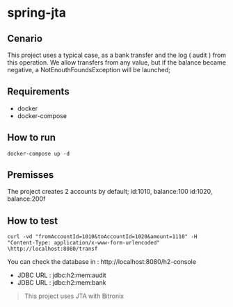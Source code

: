 # spring-jta

## Cenario

This project uses a typical case, as a bank transfer and the log ( audit ) from this operation. We allow transfers from any value, but if the balance became negative, a NotEnouthFoundsException will be launched;

## Requirements
- docker
- docker-compose

## How to run

```
docker-compose up -d
```

## Premisses

The project creates 2 accounts by default;
id:1010, balance:100
id:1020, balance:200f

## How to test
```
curl -vd "fromAccountId=1010&toAccountId=1020&amount=1110" -H "Content-Type: application/x-www-form-urlencoded" \http://localhost:8080/transf
```

You can check the database in :
http://localhost:8080/h2-console

- JDBC URL : jdbc:h2:mem:audit
- JDBC URL : jdbc:h2:mem:bank

> This project uses JTA with Bitronix
